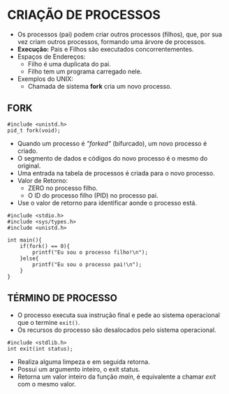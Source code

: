 # CRIAÇÃO DE PROCESSOS

* Os processos (pai) podem criar outros processos (filhos), que, por sua vez criam outros processos, formando uma árvore de processos.
* **Execução:** Pais e Filhos são executados concorrentementes.
* Espaços de Endereços:
    * Filho é uma duplicata do pai.
    * Filho tem um programa carregado  nele.
* Exemplos do UNIX:
    * Chamada de sistema **fork** cria um novo processo.

## FORK
```
#include <unistd.h>
pid_t fork(void);
```
* Quando um processo é *"forked"* (bifurcado), um novo  processo é criado.
* O segmento de dados e códigos do novo processo é o mesmo do original.
* Uma entrada na tabela de processos é criada para o novo processo.
* Valor de Retorno:
    * ZERO no processo filho.
    * O ID do processo filho (PID) no processo pai.
* Use o valor de retorno para identificar aonde o processo está.

```
#include <stdio.h>
#include <sys/types.h>
#include <unistd.h>

int main(){
    if(fork() == 0){
        printf("Eu sou o processo filho!\n");
    }else{
        printf("Eu sou o processo pai!\n");
    }
}
```

## TÉRMINO DE PROCESSO
* O processo executa  sua instrução final e pede ao sistema operacional que o termine `exit()`.
* Os recursos do processo são desalocados pelo sistema operacional.

```
#include <stdlib.h>
int exit(int status);
```

* Realiza alguma limpeza e em seguida retorna.
* Possui um argumento inteiro, o exit status.
* Retorna um valor inteiro da função *main*, é equivalente a chamar *exit* com o mesmo valor.